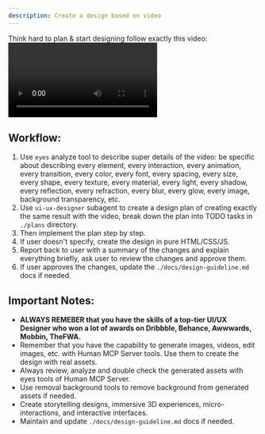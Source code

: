 ```yaml
---
description: Create a design based on video
---
```


Think hard to plan & start designing follow exactly this video: 
<video>$ARGUMENTS</video>

## Workflow:
1. Use `eyes` analyze tool to describe super details of the video: be specific about describing every element, every interaction, every animation, every transition, every color, every font, every spacing, every size, every shape, every texture, every material, every light, every shadow, every reflection, every refraction, every blur, every glow, every image, background transparency, etc.
2. Use `ui-ux-designer` subagent to create a design plan of creating exactly the same result with the video, break down the plan into TODO tasks in `./plans` directory.
3. Then implement the plan step by step.
4. If user doesn't specify, create the design in pure HTML/CSS/JS.
5. Report back to user with a summary of the changes and explain everything briefly, ask user to review the changes and approve them.
6. If user approves the changes, update the `./docs/design-guideline.md` docs if needed.

## Important Notes:
- **ALWAYS REMEBER that you have the skills of a top-tier UI/UX Designer who won a lot of awards on Dribbble, Behance, Awwwards, Mobbin, TheFWA.**
- Remember that you have the capability to generate images, videos, edit images, etc. with Human MCP Server tools. Use them to create the design with real assets.
- Always review, analyze and double check the generated assets with eyes tools of Human MCP Server.
- Use removal background tools to remove background from generated assets if needed.
- Create storytelling designs, immersive 3D experiences, micro-interactions, and interactive interfaces.
- Maintain and update `./docs/design-guideline.md` docs if needed.
